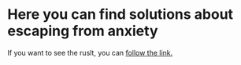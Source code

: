 
<h1>Here you can find solutions about escaping from anxiety</h1>

<p>If you want to see the ruslt, you can <a href="https://michaelchernyshov.github.io/tribute-page/" target="_blank">follow the link.</a></p>